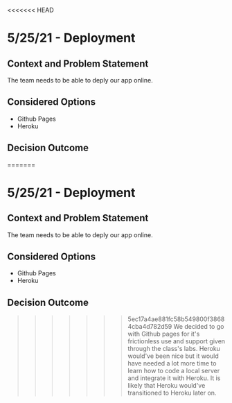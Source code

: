 <<<<<<< HEAD
# 5/25/21 - Deployment
## Context and Problem Statement

The team needs to be able to deply our app online.

## Considered Options

* Github Pages
* Heroku

## Decision Outcome

=======
# 5/25/21 - Deployment
## Context and Problem Statement

The team needs to be able to deply our app online.

## Considered Options

* Github Pages
* Heroku

## Decision Outcome

>>>>>>> 5ec17a4ae881fc58b549800f38684cba4d782d59
We decided to go with Github pages for it's frictionless use and support given through the class's labs. Heroku would've been nice but it would have needed a lot more time to learn how to code a local server and integrate it with Heroku. It is likely that Heroku would've transitioned to Heroku later on.